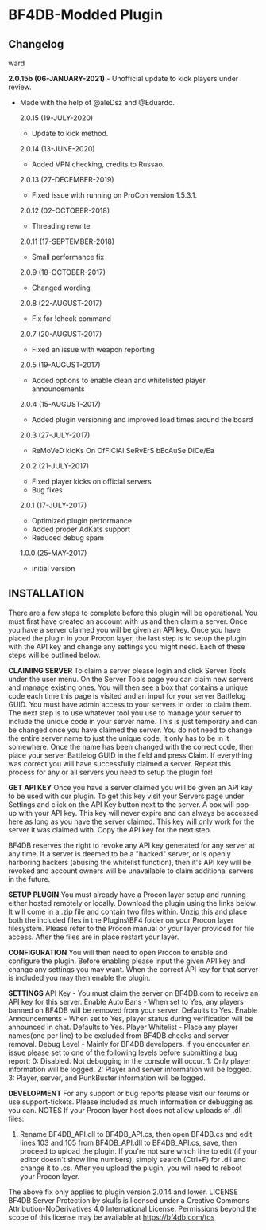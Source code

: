 # BF4DB-Modded Plugin

## Changelog
ward


**2.0.15b (06-JANUARY-2021)**
	- Unofficial update to kick players under review.
  - Made with the help of @aleDsz and @Eduardo.
        
        
	2.0.15 (19-JULY-2020)
	- Update to kick method.
	
	
	2.0.14 (13-JUNE-2020)
	- Added VPN checking, credits to Russao.
	

	2.0.13 (27-DECEMBER-2019)
	- Fixed issue with running on ProCon version 1.5.3.1.
	

	2.0.12 (02-OCTOBER-2018)
	- Threading rewrite
	

	2.0.11 (17-SEPTEMBER-2018)
	- Small performance fix
	

	2.0.9 (18-OCTOBER-2017)
	- Changed wording
	

	2.0.8 (22-AUGUST-2017)
	- Fix for !check command
	

	2.0.7 (20-AUGUST-2017)
	- Fixed an issue with weapon reporting
	

	2.0.5 (19-AUGUST-2017)
	- Added options to enable clean and whitelisted player announcements
	

	2.0.4 (15-AUGUST-2017)
	- Added plugin versioning and improved load times around the board
	

	2.0.3 (27-JULY-2017)
	- ReMoVeD kIcKs On OfFiCiAl SeRvErS bEcAuSe DiCe/Ea
	

	2.0.2 (21-JULY-2017)
	- Fixed player kicks on official servers
	- Bug fixes
	

	2.0.1 (17-JULY-2017)
	- Optimized plugin performance
	- Added proper AdKats support
	- Reduced debug spam
	
	

	1.0.0 (25-MAY-2017)
	- initial version





## INSTALLATION 

There are a few steps to complete before this plugin will be operational. You must first have created an account with us and then claim a server. Once you have a server claimed you will be given an API key. Once you have placed the plugin in your Procon layer, the last step is to setup the plugin with the API key and change any settings you might need. Each of these steps will be outlined below.

**CLAIMING SERVER**
To claim a server please login and click Server Tools under the user menu. On the Server Tools page you can claim new servers and manage existing ones. You will then see a box that contains a unique code each time this page is visited and an input for your server Battlelog GUID. You must have admin access to your servers in order to claim them. The next step is to use whatever tool you use to manage your server to include the unique code in your server name. This is just temporary and can be changed once you have claimed the server. You do not need to change the entire server name to just the unique code, it only has to be in it somewhere. Once the name has been changed with the correct code, then place your server Battlelog GUID in the field and press Claim. If everything was correct you will have successfully claimed a server. Repeat this process for any or all servers you need to setup the plugin for! 

**GET API KEY**
Once you have a server claimed you will be given an API key to be used with our plugin. To get this key visit your Servers page under Settings and click on the API Key button next to the server. A box will pop-up with your API key. This key will never expire and can always be accessed here as long as you have the server claimed. This key will only work for the server it was claimed with. Copy the API key for the next step.

BF4DB reserves the right to revoke any API key generated for any server at any time. If a server is deemed to be a "hacked" server, or is openly harboring hackers (abusing the whitelist function), then it's API key will be revoked and account owners will be unavailable to claim additional servers in the future. 

**SETUP PLUGIN**
You must already have a Procon layer setup and running either hosted remotely or locally. Download the plugin using the links below. It will come in a .zip file and contain two files within. Unzip this and place both the included files in the Plugins\BF4 folder on your Procon layer filesystem. Please refer to the Procon manual or your layer provided for file access. After the files are in place restart your layer. 

**CONFIGURATION**
You will then need to open Procon to enable and configure the plugin. Before enabling please input the given API key and change any settings you may want. When the correct API key for that server is included you may then enable the plugin.

**SETTINGS**
API Key -
You must claim the server on BF4DB.com to receive an API key for this server.
Enable Auto Bans -
When set to Yes, any players banned on BF4DB will be removed from your server. Defaults to Yes.
Enable Announcements -
When set to Yes, player status during verification will be announced in chat. Defaults to Yes.
Player Whitelist -
Place any player names(one per line) to be excluded from BF4DB checks and server removal.
Debug Level -
Mainly for BF4DB developers. If you encounter an issue please set to one of the following levels before submitting a bug report:
0: Disabled. Not debugging in the console will occur.
1: Only player information will be logged.
2: Player and server information will be logged.
3: Player, server, and PunkBuster information will be logged. 

**DEVELOPMENT**
For any support or bug reports please visit our forums or use  support-tickets. Please included as much information or debugging as you can. 
NOTES
If your Procon layer host does not allow uploads of .dll files:

1) Rename BF4DB_API.dll to BF4DB_API.cs, then open BF4DB.cs and edit lines 103 and 105 from BF4DB_API.dll to BF4DB_API.cs, save, then proceed to upload the plugin. If you're not sure which line to edit (if your editor doesn't show line numbers), simply search (Ctrl+F) for .dll and change it to .cs. After you upload the plugin, you will need to reboot your Procon layer.

The above fix only applies to plugin version 2.0.14 and lower. 
LICENSE
BF4DB Server Protection by skuIIs is licensed under a Creative Commons Attribution-NoDerivatives 4.0 International License.
Permissions beyond the scope of this license may be available at https://bf4db.com/tos
